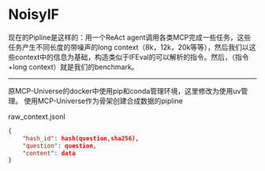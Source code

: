 # NoisyIF

现在的Pipline是这样的：用一个ReAct agent调用各类MCP完成一些任务，这些任务产生不同长度的带噪声的long context（8k，12k，20k等等），然后我们以这些context中的信息为基础，构造类似于IFEval的可以解析的指令。然后，（指令+long context）就是我们的benchmark。

---

原MCP-Universe的docker中使用pip和conda管理环境，这里修改为使用uv管理。
使用MCP-Universe作为骨架创建合成数据的pipline

raw_context.jsonl
```json
{
    "hash_id": hash(question,sha256),
    "question": question,
    "content": data
}
```





